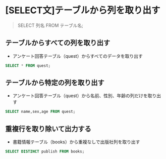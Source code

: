 # [SELECT文]テーブルから列を取り出す  

>SELECT 列名 FROM テーブル名;

## テーブルからすべての列を取り出す  

* アンケート回答テーブル（quest）からすべてのデータを取り出す

```sql
SELECT * FROM quest;
```

## テーブルから特定の列を取り出す  

* アンケート回答テーブル（quest）から名前、性別、年齢の列だけを取り出す

```sql
SELECT name,sex,age FROM quest;
```

## 重複行を取り除いて出力する  

* 書籍情報テーブル（books）から重複なしで出版社列を取り出す

```sql
SELECT DISTINCT publish FROM books;
```
